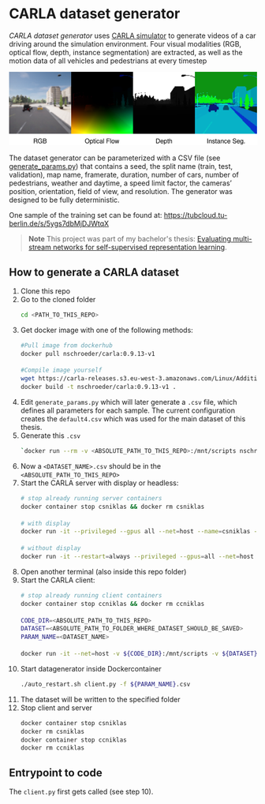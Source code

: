 # CARLA dataset generator
_CARLA dataset generator_ uses [CARLA simulator](https://carla.org/) to generate videos of a car driving around the simulation environment. Four visual modalities (RGB, optical flow, depth, instance segmentation) are extracted, as well as the motion data of all vehicles and pedestrians at every timestep

![RGB, optical flow, depth, instance segmentation](modalities.svg)

The dataset generator can be parameterized with a CSV file (see [generate_params.py](generate_params.py)) that contains a seed, the split name (train, test, validation), map name, framerate, duration, number of cars, number of pedestrians, weather and daytime, a speed limit factor, the cameras’ position, orientation, field of view, and resolution. The generator was designed to be fully deterministic.

One sample of the training set can be found at:
https://tubcloud.tu-berlin.de/s/5ygs7dbMjDJWtqX

> **Note**
> This project was part of my bachelor's thesis: [Evaluating multi-stream networks for
self-supervised representation learning](https://www.cv.tu-berlin.de/fileadmin/fg140/Main/Lehre/Master/bt_schroeder_blackened.pdf).

## How to generate a CARLA dataset
1. Clone this repo
2. Go to the cloned folder
    ```bash
    cd <PATH_TO_THIS_REPO>
    ```
3. Get docker image with one of the following methods:
    ```bash
    #Pull image from dockerhub
    docker pull nschroeder/carla:0.9.13-v1
    
    #Compile image yourself
    wget https://carla-releases.s3.eu-west-3.amazonaws.com/Linux/AdditionalMaps_0.9.13.tar.gz
    docker build -t nschroeder/carla:0.9.13-v1 .
    ```
4. Edit `generate_params.py` which will later generate a `.csv` file, which defines all parameters for each sample. The current configuration creates the `default4.csv` which was used for the main dataset of this thesis.
5. Generate this `.csv`
    ```bash
    `docker run --rm -v <ABSOLUTE_PATH_TO_THIS_REPO>:/mnt/scripts nschroeder/carla:0.9.13-v1 python3 generate_params.py <DATASET_NAME>`
    ```
6. Now a `<DATASET_NAME>.csv` should be in the `<ABSOLUTE_PATH_TO_THIS_REPO>`
7. Start the CARLA server with display or headless:
    ```bash
    # stop already running server containers  
    docker container stop csniklas && docker rm csniklas
        
    # with display
    docker run -it --privileged --gpus all --net=host --name=csniklas -e DISPLAY=$DISPLAY nschroeder/carla:0.9.13-v1 /home/carla/CarlaUE4.sh -nosound
        
    # without display
    docker run -it --restart=always --privileged --gpus=all --net=host --name=csniklas nschroeder/carla:0.9.13-v1 /home/carla/CarlaUE4.sh -RenderOffScreen -nosound
    ```
8. Open another terminal (also inside this repo folder)
9. Start the CARLA client:
    ```bash
    # stop already running client containers
    docker container stop ccniklas && docker rm ccniklas
    
    CODE_DIR=<ABSOLUTE_PATH_TO_THIS_REPO>
    DATASET=<ABSOLUTE_PATH_TO_FOLDER_WHERE_DATASET_SHOULD_BE_SAVED>
    PARAM_NAME=<DATASET_NAME>
    
    docker run -it --net=host -v ${CODE_DIR}:/mnt/scripts -v ${DATASET}:/mnt/dataset -e PARAM_NAME=${PARAM_NAME} --name=ccniklas nschroeder/carla:0.9.13-v1 /bin/bash
    ```
10. Start datagenerator inside Dockercontainer
     ```bash
     ./auto_restart.sh client.py -f ${PARAM_NAME}.csv
     ```
11. The dataset will be written to the specified folder
12. Stop client and server
    ```bash
    docker container stop csniklas
    docker rm csniklas
    docker container stop ccniklas
    docker rm ccniklas
    ```

## Entrypoint to code
The `client.py` first gets called (see step 10).
